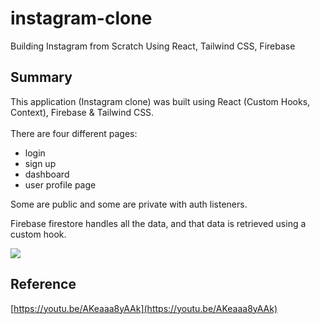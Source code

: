 # instagram-clone

Building Instagram from Scratch Using React, Tailwind CSS, Firebase

## Summary

This application (Instagram clone) was built using React (Custom Hooks, Context), Firebase & Tailwind CSS.
<br>  
There are four different pages:

- login
- sign up
- dashboard
- user profile page

Some are public and some are private with auth listeners.

Firebase firestore handles all the data, and that data is retrieved using a custom hook.

![](https://i.imgur.com/BXQWBJF.png)

## Reference

[https://youtu.be/AKeaaa8yAAk](https://youtu.be/AKeaaa8yAAk)
